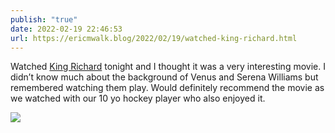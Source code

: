 ```yaml
---
publish: "true"
date: 2022-02-19 22:46:53
url: https://ericmwalk.blog/2022/02/19/watched-king-richard.html
---
```


Watched [King Richard](https://m.imdb.com/title/tt9620288/) tonight and I thought it was a very interesting movie. I didn’t know much about the background of Venus and Serena Williams but remembered watching them play. Would definitely recommend the movie as we watched with our 10 yo hockey player who also enjoyed it.



![](https://ericmwalk.blog/uploads/2022/94b60f1774.jpg)